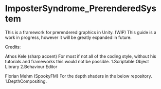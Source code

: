 # ImposterSyndrome_PrerenderedSystem
This is a framework for prerendered graphics in Unity. (WIP)
This guide is a work in progress, however it will be greatly expanded in future.

Credits:

Athos Kele (sharp accent) For most if not all of the coding style, without his tutorials and frameworks this would not be possible.
1.Scriptable Object Library
2.Behaviour Editor
 
Florian Mehm (SpookyFM) For the depth shaders in the below repository. 
1.DepthCompositing.

